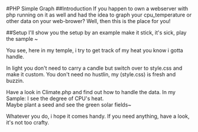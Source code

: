 #PHP Simple Graph
##Introduction
If you happen to own a webserver with php running on it as well and had the idea to graph your cpu_temperature or other data on your web-brower? Well, then this is the place for you!



##Setup
I'll show you the setup by an example
make it stick, it's sick,
play the sample ~

You see, here in my temple,
i try to get track of my heat
you know i gotta handle.

In light you don't need to carry a candle but switch over to style.css and make it custom.
You don't need no hustlin, my (style.css) is fresh and buzzin.

Have a look in Climate.php and find out how to handle the data.
In my Sample: I see the degree of CPU's heat.  
Maybe plant a seed and see the green solar fields~

Whatever you do, i hope it comes handy. If you need anything, have a look, it's not too crafty.

